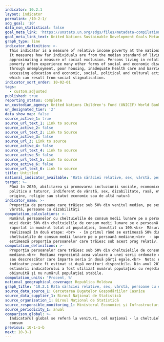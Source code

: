 ```yaml
---
indicator: 10.2.1
layout: indicator
permalink: /10-2-1/
sdg_goal: '10'
data_non_statistical: false
goal_meta_link: 'https://unstats.un.org/sdgs/files/metadata-compilation/Metadata-Goal-10.pdf '
goal_meta_link_text: United Nations Sustainable Development Goals Metadata (PDF 4.0 MB)
graph_type: line
indicator_definition: >-
  This indicator is a measure of relative income poverty at the national level.
  It measures how far individuals are from the median standard of living,
  approximating a measure of social exclusion. Persons living in relative
  poverty often experience many other forms of social and economic disadvantage
  through unemployment, poor housing, inadequate health care and barriers in
  accessing education and economic, social, political and cultural activities,
  which can result from social stigmatisation.
indicator_sort_order: 10-02-01
tags:
  - custom.adjusted
published: true
reporting_status: complete
un_custodian_agency: United Nations Children's Fund (UNICEF) World Bank (WB)
un_designated_tier: '2'
data_show_map: false
source_active_1: true
source_url_text_1: Link to source
source_active_2: false
source_url_text_2: Link to Source
source_active_3: false
source_url_3: Link to source
source_active_4: false
source_url_text_4: Link to source
source_active_5: false
source_url_text_5: Link to source
source_active_6: false
source_url_text_6: Link to source
title: Untitled
national_indicator_available: 'Rata sărăciei relative, sex, vârstă, persoane cu dizabilități'
target: >-
  Până în 2030, abilitarea și promovarea incluziunii sociale, economice și
  politice a tuturor, indiferent de vârstă, sex, dizabilitate, rasă, etnie,
  origine, religie sau statut economic sau de altă natură
indicator_name: >-
  Proporția de persoane care trăiesc sub 50% din venitul median, pe sexe,
  vârstă, persoane cu dizabilități
computation_calculations: >-
  Numărul persoanelor cu cheltuielile de consum medii lunare pe o persoană mai
  mici decât 50% din cheltuielile de consum medii lunare pe o persoană mediane,
  raportat la numărul total al populației, înmulțit cu 100.<br>  Măsurarea se
  realizează în două etape: <br>  - în primul rând se estimează 50% din
  cheltuielile de consum medii lunare pe o persoană mediane;<br>  - apoi se
  estimează proporția persoanelor care trăiesc sub acest prag relativ.
computation_definitions: >-
  Proporția persoanelor care trăiesc sub 50% din cheltuielile de consumul
  mediane.<br>  Mediana reprezintă acea valoare a unei serii ordonate crescător
  sau descrescător care împarte seria în două părți egale.<br>  Nota: Acest
  indicator poate fi estimat si după venituri disponibile. Din anul 2014 la baza
  estimării indicatorului a fost utilizat numărul populației cu reședință
  obișnuită și nu numărul populației stabile.
computation_units: 'Procent, %'
national_geographical_coverage: Republica Moldova
graph_title: '10.2.1 Rata sărăciei relative, sex, vârstă, persoane cu dizabilități'
source_data_source_1: Cercetarea Bugetelor Gospodăriilor Casnice
source_data_supplier_1: Biroul Național de Statistică
source_organisation_1: Biroul Național de Statistică
source_responsible_monitoring_1: Ministerul Economiei și Infrastructurii
source_periodicity_1: anual
comparison_global: >-
  Indicatorul global se referă la venituri, cel național - la cheltuieli de
  consum
previous: 10-1-1-b
next: 10-3-1
---
```

